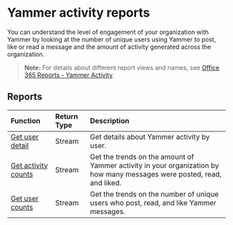 # Yammer activity reports

You can understand the level of engagement of your organization with Yammer by looking at the number of unique users using Yammer to post, like or read a message and the amount of activity generated across the organization.

> **Note:** For details about different report views and names, see [Office 365 Reports - Yammer Activity](https://support.office.com/client/Yammer-activity-c7c9f938-5b8e-4d52-b1a2-c7c32cb2312a).

## Reports

| Function                                 | Return Type | Description                              |
| :--------------------------------------- | :---------- | :--------------------------------------- |
| [Get user detail](../api/reportroot_getyammeractivityuserdetail.md) | Stream      | Get details about Yammer activity by user. |
| [Get activity counts](../api/reportroot_getyammeractivitycounts.md) | Stream      | Get the trends on the amount of Yammer activity in your organization by how many messages were posted, read, and liked. |
| [Get user counts](../api/reportroot_getyammeractivityusercounts.md) | Stream      | Get the trends on the number of unique users who post, read, and like Yammer messages. |
